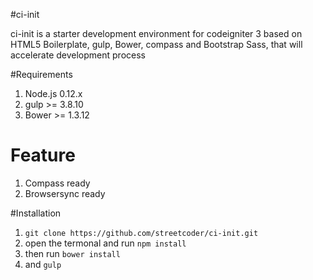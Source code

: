 #ci-init

ci-init is a starter development environment for codeigniter 3 based on HTML5 Boilerplate, gulp, Bower, compass and Bootstrap Sass, that will accelerate development process

#Requirements

1. Node.js 0.12.x
2. gulp >= 3.8.10
3. Bower >= 1.3.12

# Feature

1. Compass ready
2. Browsersync ready


#Installation

1. `git clone https://github.com/streetcoder/ci-init.git`
2. open the termonal and run `npm install`
3. then run `bower install`
4. and `gulp`
